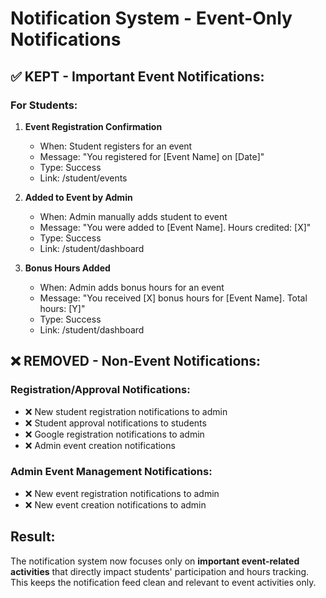 # Notification System - Event-Only Notifications

## ✅ **KEPT - Important Event Notifications:**

### **For Students:**
1. **Event Registration Confirmation**
   - When: Student registers for an event
   - Message: "You registered for [Event Name] on [Date]"
   - Type: Success
   - Link: /student/events

2. **Added to Event by Admin**
   - When: Admin manually adds student to event
   - Message: "You were added to [Event Name]. Hours credited: [X]"
   - Type: Success
   - Link: /student/dashboard

3. **Bonus Hours Added**
   - When: Admin adds bonus hours for an event
   - Message: "You received [X] bonus hours for [Event Name]. Total hours: [Y]"
   - Type: Success
   - Link: /student/dashboard

## ❌ **REMOVED - Non-Event Notifications:**

### **Registration/Approval Notifications:**
- ❌ New student registration notifications to admin
- ❌ Student approval notifications to students
- ❌ Google registration notifications to admin
- ❌ Admin event creation notifications

### **Admin Event Management Notifications:**
- ❌ New event registration notifications to admin
- ❌ New event creation notifications to admin

## **Result:**
The notification system now focuses only on **important event-related activities** that directly impact students' participation and hours tracking. This keeps the notification feed clean and relevant to event activities only.

